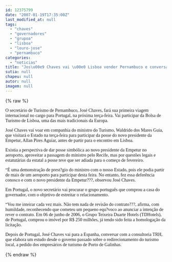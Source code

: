 ```yaml
---
id: 12375799
date: "2007-01-19T17:35:00Z"
last_modified_at: null
tags:
  - "chaves"
  - "governadores"
  - "grupoa"
  - "lisboa"
  - "louro-jose"
  - "pernambuco"
categories:
  - "noticias"
title: "Jos\u00e9 Chaves vai \u00e0 Lisboa vender Pernambuco e conversar com grupo que comprou casa do governador"
sutia: null
chapeu: null
autor: null
imagem: null
---
```

{% raw %}
<p><P><FONT face=Verdana>O secretário de Turismo de Pernambuco, José Chaves, fará sua primeira viagem internacional no cargo para Portugal, na próxima terça-feira. Vai participar da Bolsa de Turismo de Lisboa, uma das mais tradicionais da Europa.</FONT></P></p>
<p><P><FONT face=Verdana>José Chaves vai voar em companhia do ministro do Turismo, Waldrido dos Mares Guia, que visitará o Estado na terça-feira para participar da posse do novo presidente da Empetur, Allan Pires Aguiar, antes de partir para o encontro em Lisboa.</FONT></P></p>
<p><P><FONT face=Verdana>Existia a perspectiva de dar posse simbólica ao novo presidente da Empetur no aeroporto,&nbsp;aproveitar a passagem do ministro pelo Recife, mas por questões legais e estatutárias da estatal a posse teve que ser adiada para o começo de fevereiro.</FONT></P></p>
<p><P><FONT face=Verdana>“É uma demonstração de prest?gio do ministro com o nosso Estado, pois ele podia partir de mais de um aeroporto para participar desta feira. No entanto, fez essa deferência conosco e com o novo presidente da Empetur???, observou José Chaves.</FONT></P></p>
<p><P><FONT face=Verdana>Em Portugal, o novo secretário vai procurar o grupo português que comprou a casa do governador, com o objetivo de estreitar o relacionamento. </FONT></P></p>
<p><P><FONT face=Verdana>“Vou me inteirar cada vez mais. Não tem nada de revisão do contrato???, afirma, com humildade, reconhecendo que cometeu um pequeno equ?voco ao anunciar a intenção de rever o contrato. Em 06 de junho de 2006, o Grupo Teixeira Duarte Hotels (TDHotels), de Portugal, comprou o imóvel por R$ 250 milhões, já tendo sido feita a homologação da licitação. </FONT></P></p>
<p><P><FONT face=Verdana>Depois de Portugal, José Chaves vai para a Espanha, conversar com a consultoria TRH, que elabora um estudo desde o governo passado sobre o redirecionamento do turismo local, a pedido dos empresários de turismo de Porto de Galinhas.</FONT></P> </p>
{% endraw %}